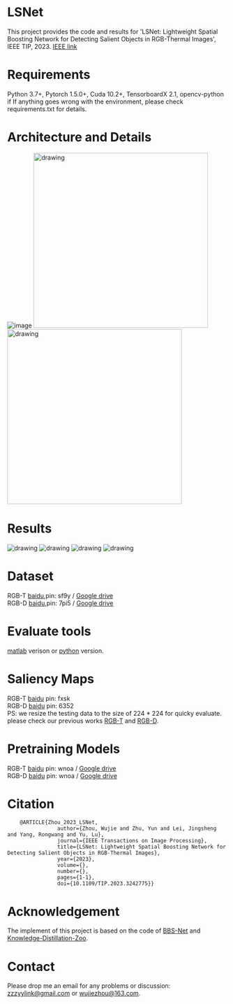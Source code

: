 # LSNet
This project provides the code and results for 'LSNet: Lightweight Spatial Boosting Network for Detecting Salient Objects in RGB-Thermal Images', IEEE TIP, 2023. [IEEE link](https://ieeexplore.ieee.org/document/10042233)  <br>

# Requirements
Python 3.7+, Pytorch 1.5.0+, Cuda 10.2+, TensorboardX 2.1, opencv-python <br>
if If anything goes wrong with the environment, please check requirements.txt for details.

# Architecture and Details
   ![image](https://user-images.githubusercontent.com/38373305/218299592-13bb523b-8f1d-485f-9c65-137dca4e1544.png)
<img src="https://user-images.githubusercontent.com/38373305/218299628-8b7bbdc5-39b2-4d68-9cdb-828e617c0bab.png" alt="drawing" width="400" height="400"/> <img src="https://user-images.githubusercontent.com/38373305/218299686-8a7e7cae-8970-4e56-a4b1-4986b872741f.png" alt="drawing" width="400" height="400"/>

# Results
<img src="https://user-images.githubusercontent.com/38373305/218301004-4556a1c6-b76b-44b6-aeab-1f48b15cc17d.png" alt="drawing"/>
<img src="https://user-images.githubusercontent.com/38373305/218301024-cbf9bfbc-b3e2-4e44-89a2-106fafeda465.png" alt="drawing"/>
<img src="https://user-images.githubusercontent.com/38373305/218301046-2fab51b0-4566-43d0-a861-9d6ee7136cb1.png" alt="drawing"/>
<img src="https://user-images.githubusercontent.com/38373305/218301207-f40f0a86-247c-4da2-85a2-a9b17fae4ec8.png" alt="drawing"/>

# Dataset 
RGB-T [baidu](https://pan.baidu.com/s/1fDht3BmqIYPks_iquST5hQ),pin: sf9y / [Google drive](https://drive.google.com/file/d/1vjdD13DTh9mM69mRRRdFBbpWbmj6MSKj/view?usp=share_link) <br>
RGB-D  [baidu](https://pan.baidu.com/s/1A-fwxAtnwMPuznn1PCATWg),pin: 7pi5 / [Google drive](https://drive.google.com/file/d/1WzTuHQJCKPE5OreanoU0N2e82Y1_VZyA/view?usp=share_link) <br>

# Evaluate tools
[matlab](https://github.com/DengPingFan/CODToolbox) verison or [python](https://github.com/lartpang/PySODMetrics) version.

# Saliency Maps
RGB-T [baidu](https://pan.baidu.com/s/1i5GwM0C0OfE5D5VLXlBkVA) pin: fxsk <br>
RGB-D [baidu](https://pan.baidu.com/s/1bAlk753MeeRG0BLMJXAzxQ) pin: 6352 <br>
PS: we resize the testing data to the size of 224 * 224 for quicky evaluate. <br>
please check our previous works [RGB-T](https://github.com/zyrant/APNet) and [RGB-D](https://github.com/zyrant/CCAFNet).

# Pretraining Models
RGB-T [baidu](https://pan.baidu.com/s/1aGP283gNpb3oosvbq4OSDg) pin: wnoa / [Google drive](https://drive.google.com/drive/folders/17xmRA5zhLeIIS_-1EXbhxhPoW-Xn40xl?usp=sharing) <br>
RGB-D [baidu](https://pan.baidu.com/s/1aGP283gNpb3oosvbq4OSDg) pin: wnoa / [Google drive](https://drive.google.com/drive/folders/17xmRA5zhLeIIS_-1EXbhxhPoW-Xn40xl?usp=sharing) <br>

# Citation
        @ARTICLE{Zhou_2023_LSNet,
                    author={Zhou, Wujie and Zhu, Yun and Lei, Jingsheng and Yang, Rongwang and Yu, Lu},
                    journal={IEEE Transactions on Image Processing}, 
                    title={LSNet: Lightweight Spatial Boosting Network for Detecting Salient Objects in RGB-Thermal Images}, 
                    year={2023},
                    volume={},
                    number={},
                    pages={1-1},
                    doi={10.1109/TIP.2023.3242775}}      
                    
# Acknowledgement
The implement of this project is based on the code of [BBS-Net](https://github.com/zyjwuyan/BBS-Net) and [Knowledge-Distillation-Zoo](https://github.com/AberHu/Knowledge-Distillation-Zoo).

# Contact
Please drop me an email for any problems or discussion: zzzyylink@gmail.com or wujiezhou@163.com.
